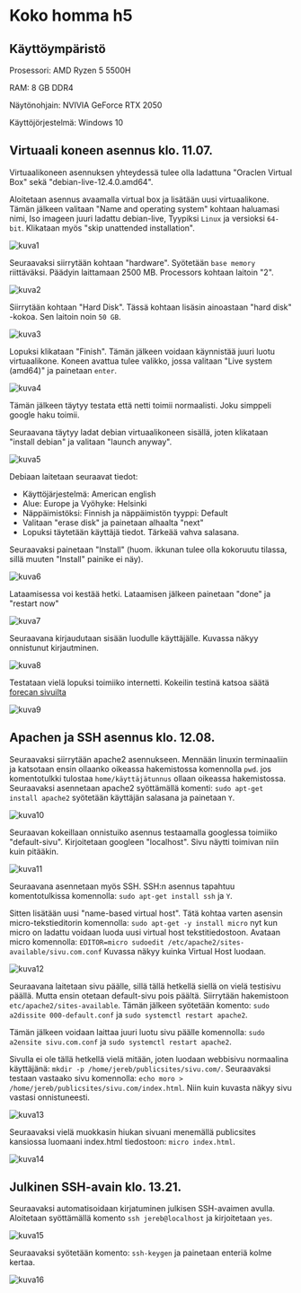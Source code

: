 # Koko homma h5

## Käyttöympäristö

Prosessori: AMD Ryzen 5 5500H

RAM: 8 GB DDR4

Näytönohjain: NVIVIA GeForce RTX 2050

Käyttöjörjestelmä: Windows 10

## Virtuaali koneen asennus klo. 11.07.

Virtuaalikoneen asennuksen yhteydessä tulee olla ladattuna "Oraclen Virtual Box" sekä "debian-live-12.4.0.amd64".

Aloitetaan asennus avaamalla virtual box ja lisätään uusi virtuaalikone. Tämän jälkeen valitaan "Name and operating system" kohtaan haluamasi nimi, Iso imageen juuri ladattu debian-live, Tyypiksi `Linux` ja versioksi `64-bit`. Klikataan myös "skip unattended installation".

![kuva1](Photos/h51.png) 

Seuraavaksi siirrytään kohtaan "hardware". Syötetään `base memory` riittäväksi. Päädyin laittamaan 2500 MB. Processors kohtaan laitoin "2". 

![kuva2](Photos/h52.png) 

Siirrytään kohtaan "Hard Disk". Tässä kohtaan lisäsin ainoastaan "hard disk" -kokoa. Sen laitoin noin `50 GB`.

![kuva3](Photos/h53.png) 

Lopuksi klikataan "Finish". Tämän jälkeen voidaan käynnistää juuri luotu virtuaalikone. Koneen avattua tulee valikko, jossa valitaan "Live system (amd64)" ja painetaan `enter`. 

![kuva4](Photos/startti.png) 

Tämän jälkeen täytyy testata että netti toimii normaalisti. Joku simppeli google haku toimii. 

Seuraavana täytyy ladat debian virtuaalikoneen sisällä, joten klikataan "install debian" ja valitaan "launch anyway".

![kuva5](Photos/h54.png) 

Debiaan laitetaan seuraavat tiedot:

- Käyttöjärjestelmä: American english
- Alue: Europe ja Vyöhyke: Helsinki
- Näppäimistöksi: Finnish ja näppäimistön tyyppi: Default
- Valitaan "erase disk" ja painetaan alhaalta "next"
- Lopuksi täytetään käyttäjä tiedot. Tärkeää vahva salasana.

Seuraavaksi painetaan "Install" (huom. ikkunan tulee olla kokoruutu tilassa, sillä muuten "Install" painike ei näy).

![kuva6](Photos/debilataus.png) 

Lataamisessa voi kestää hetki. Lataamisen jälkeen painetaan "done" ja "restart now"

![kuva7](Photos/restart2.png)

Seuraavana kirjaudutaan sisään luodulle käyttäjälle. Kuvassa näkyy onnistunut kirjautminen.

![kuva8](Photos/kirjautuminen.png) 

Testataan vielä lopuksi toimiiko internetti. Kokeilin testinä katsoa säätä [forecan sivuilta](https://www.foreca.fi/Finland/) 

![kuva9](Photos/testi2.png) 

## Apachen ja SSH asennus klo. 12.08.

Seuraavaksi siirrytään apache2 asennukseen. Mennään linuxin terminaaliin ja katsotaan ensin ollaanko oikeassa hakemistossa komennolla `pwd`. jos komentotulkki tulostaa `home/käyttäjätunnus` ollaan oikeassa hakemistossa. Seuraavaksi asennetaan apache2 syöttämällä komenti: `sudo apt-get install apache2` syötetään käyttäjän salasana ja painetaan `Y`.

![kuva10](Photos/apache2asennus.png) 

Seuraavan kokeillaan onnistuiko asennus testaamalla googlessa toimiiko "default-sivu". Kirjoitetaan googleen "localhost". Sivu näytti toimivan niin kuin pitääkin.

![kuva11](Photos/default.png) 

Seuraavana asennetaan myös SSH. SSH:n asennus tapahtuu komentotulkissa komennolla: `sudo apt-get install ssh` ja `Y`. 

Sitten lisätään uusi "name-based virtual host". Tätä kohtaa varten asensin micro-tekstieditorin komennolla: `sudo apt-get -y install micro` nyt kun micro on ladattu voidaan luoda uusi virtual host tekstitiedostoon. Avataan micro komennolla: `EDITOR=micro sudoedit /etc/apache2/sites-available/sivu.com.conf` Kuvassa näkyy kuinka Virtual Host luodaan. 

![kuva12](Photos/VirtualHost.png) 

Seuraavana laitetaan sivu päälle, sillä tällä hetkellä siellä on vielä testisivu päällä. Mutta ensin otetaan default-sivu pois päältä. Siirrytään hakemistoon `etc/apache2/sites-available`. Tämän jälkeen syötetään komento: `sudo a2dissite 000-default.conf` ja `sudo systemctl restart apache2`.

Tämän jälkeen voidaan laittaa juuri luotu sivu päälle komennolla: `sudo a2ensite sivu.com.conf` ja `sudo systemctl restart apache2`. 

Sivulla ei ole tällä hetkellä vielä mitään, joten luodaan webbisivu normaalina käyttäjänä: `mkdir -p /home/jereb/publicsites/sivu.com/`. Seuraavaksi testaan vastaako sivu komennolla: `echo moro > /home/jereb/publicsites/sivu.com/index.html`. Niin kuin kuvasta näkyy sivu vastasi onnistuneesti.

![kuva13](Photos/testi3.png) 

Seuraavaksi vielä muokkasin hiukan sivuani menemällä publicsites kansiossa luomaani index.html tiedostoon: `micro index.html`. 

![kuva14](Photos/kotisivu.png) 


## Julkinen SSH-avain klo. 13.21.

Seuraavaksi automatisoidaan kirjatuminen julkisen SSH-avaimen avulla. Aloitetaan syöttämällä komento `ssh jereb@localhost` ja kirjoitetaan `yes`.

![kuva15](Photos/ssh.png)

Seuraavaksi syötetään komento: `ssh-keygen` ja painetaan enteriä kolme kertaa. 

![kuva16](Photos/keygen.png) 
